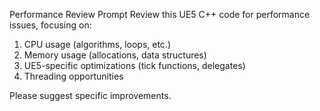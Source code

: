Performance Review Prompt
Review this UE5 C++ code for performance issues, focusing on:
1. CPU usage (algorithms, loops, etc.)
2. Memory usage (allocations, data structures)
3. UE5-specific optimizations (tick functions, delegates)
4. Threading opportunities

Please suggest specific improvements.